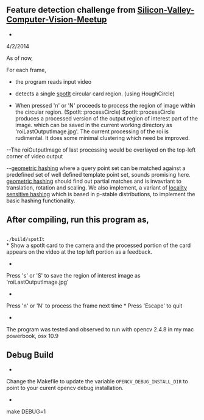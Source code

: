 

## Feature detection challenge from [Silicon-Valley-Computer-Vision-Meetup](http://www.meetup.com/Silicon-Valley-Computer-Vision)


*
4/2/2014

As of now,

For each frame,

- the program reads input video


- detects a single [spotIt](http://www.blueorangegames.com/index.php/games/spotit) circular card region. (using HoughCircle)


- When pressed 'n' or 'N' proceeds to process the region of image within the  circular region. (SpotIt::processCircle) SpotIt::processCircle produces a processed version of the output region of interest part of the image.
which can be saved in the current working directory as 'roiLastOutputImage.jpg'. The current processing of the roi is rudimental. It
does some minimal clustering which need be improved.

--The roiOutputImage of last processing would be overlayed on the top-left corner of video output

--[geometric hashing](http://graphics.stanford.edu/courses/cs468-01-winter/papers/wr-ghao-97.pdf) where a query point set can be matched against a predefined set of well defined template point set, sounds promising here.
[geometric hashing](http://graphics.stanford.edu/courses/cs468-01-winter/papers/wr-ghao-97.pdf) should find out partial matches and is invavriant to translation, rotation and scaling. We also implement,
a variant of [locality sensitive hashing](http://www.mit.edu/~andoni/LSH) which is based in p-stable distributions, to implement the basic hashing functionality.




## After compiling, run this program as,
<code>
./build/spotIt
</code>
*
Show a spotIt card to the camera and the processed portion of the card appears on the video at the top left portion as a feedback.

*
Press 's' or 'S' to save the region of interest image as 'roiLastOutputImage.jpg'

*
Press 'n' or 'N' to process the frame next time
*
Press 'Escape' to quit

*
The program was tested and observed to run with opencv 2.4.8 in my mac powerbook, osx 10.9

## Debug Build

*
Change the Makefile to update the variable <code>OPENCV_DEBUG_INSTALL_DIR</code> to point to your curent opencv debug installation.

*
make DEBUG=1


